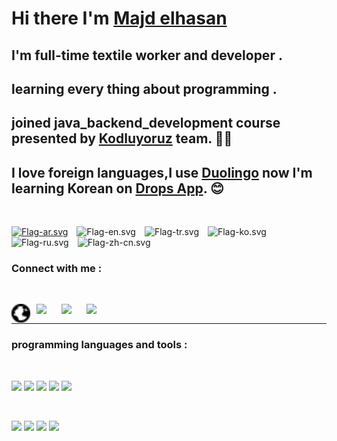  # Hi there I'm [Majd elhasan](https://github.com/majd-elhasan)

 ## I'm full-time textile worker and developer .

 ##  learning every thing about programming .

 ## joined java_backend_development course presented by [Kodluyoruz](https://www.kodluyoruz.org/) team. 👨‍💻

 ## I love foreign languages,I use [Duolingo](https://play.google.com/store/apps/details?id=com.duolingo&hl=us&gl=US) now I'm learning Korean on [Drops App](https://play.google.com/store/apps/details?id=com.languagedrops.drops.international&hl=en_US&gl=DE). 😊

<br>
<p float="left">

[<img style="margin-right: 10px"  src="https://static.wikia.nocookie.net/duolingo/images/9/9a/Flag-ar.svg/revision/latest/smart/width/40/height/30?cb=20190630002850" alt="Flag-ar.svg" >]()
<img style="margin-right: 10px" src="https://static.wikia.nocookie.net/duolingo/images/3/39/Flag-en.svg/revision/latest/smart/width/40/height/30?cb=20160603164859" alt="Flag-en.svg">
<img style="margin-right: 10px" src="https://static.wikia.nocookie.net/duolingo/images/a/a1/Flag-tr.svg/revision/latest/smart/width/40/height/30?cb=20160603170330" alt="Flag-tr.svg">
<img style="margin-right: 10px" src="https://static.wikia.nocookie.net/duolingo/images/a/ad/Flag-ko.svg/revision/latest/smart/width/40/height/30?cb=20160603165551" alt="Flag-ko.svg" >
<img style="margin-right: 10px" src="https://static.wikia.nocookie.net/duolingo/images/5/52/Flag-ru.svg/revision/latest/smart/width/40/height/30?cb=20160603165913" alt="Flag-ru.svg">
<img style="margin-right: 10px" src="https://static.wikia.nocookie.net/duolingo/images/d/de/Flag-zh-cn.svg/revision/latest/smart/width/40/height/30?cb=20160603164511" alt="Flag-zh-cn.svg" >
</p>


 ### Connect with me : 
 <br>

 [<img align="left" style="margin-right: 10px" width="30px" src="https://raw.githubusercontent.com/iconic/open-iconic/master/svg/globe.svg">](https://github.com/majd-elhasan)
[<img align="left" style="margin-right: 10px" width="30px" src="https://cdn.jsdelivr.net/npm/simple-icons@v3/icons/linkedin.svg">](https://www.linkedin.com/in/mecid-el-hasan/)
[<img align="left" style="margin-right: 10px" width="30px" src="https://cdn.jsdelivr.net/npm/simple-icons@3.13.0/icons/instagram.svg">](https://www.instagram.com/mecid_hasan_aga/?hl=en)
[<img align="left" style="margin-right: 10px" width="30px" src="https://cdn.jsdelivr.net/npm/simple-icons@3.13.0/icons/whatsapp.svg">](tel:++905355517164)

<br>
<hr>

### programming languages and tools  :
<br>
<p float="left">
<img width=30 src="https://cdn.jsdelivr.net/gh/devicons/devicon/icons/csharp/csharp-original.svg" />
<img width=30 src="https://cdn.jsdelivr.net/gh/devicons/devicon/icons/java/java-original.svg" />
<img width=30 src="https://cdn.jsdelivr.net/gh/devicons/devicon/icons/html5/html5-plain-wordmark.svg" />
<img width=30 src="https://cdn.jsdelivr.net/gh/devicons/devicon/icons/css3/css3-plain-wordmark.svg" />
<img width=30 src="https://cdn.jsdelivr.net/gh/devicons/devicon/icons/javascript/javascript-original.svg" />
</p>
<br>
<p float="left">
<img width=30 src="https://cdn.jsdelivr.net/gh/devicons/devicon/icons/vscode/vscode-original-wordmark.svg" />
<img width=30 src="https://cdn.jsdelivr.net/gh/devicons/devicon/icons/blender/blender-original.svg" />
<img width=30 src="https://cdn.jsdelivr.net/gh/devicons/devicon/icons/unity/unity-original.svg" />
<img width=30 src="https://cdn.jsdelivr.net/gh/devicons/devicon/icons/intellij/intellij-original.svg" />
</p>

